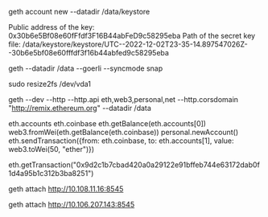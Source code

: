 geth account new --datadir /data/keystore 


Public address of the key:   0x30b6e5Bf08e60fFfdf3F16B44abFeD9c58295eba
Path of the secret key file: /data/keystore/keystore/UTC--2022-12-02T23-35-14.897547026Z--30b6e5bf08e60fffdf3f16b44abfed9c58295eba




geth --datadir /data --goerli --syncmode snap

sudo resize2fs /dev/vda1


geth --dev --http --http.api eth,web3,personal,net --http.corsdomain "http://remix.ethereum.org" --datadir /data


eth.accounts
eth.coinbase
eth.getBalance(eth.accounts[0])
web3.fromWei(eth.getBalance(eth.coinbase))
personal.newAccount()
eth.sendTransaction({from: eth.coinbase, to: eth.accounts[1], value: web3.toWei(50, "ether")})

eth.getTransaction("0x9d2c1b7cbad420a0a29122e91bffeb744e63172dab0f1d4a95b1c312b3ba8251")



geth attach http://10.108.11.16:8545

geth attach http://10.106.207.143:8545